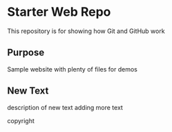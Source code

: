 # Starter Web Repo

This repository is for showing how Git and GitHub work

## Purpose

Sample website with plenty of files for demos

## New Text

description of new text
adding more text

copyright